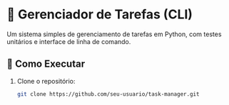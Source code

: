 # 📌 Gerenciador de Tarefas (CLI)

Um sistema simples de gerenciamento de tarefas em Python, com testes unitários e interface de linha de comando.

## 🚀 Como Executar

1. Clone o repositório:
   ```bash
   git clone https://github.com/seu-usuario/task-manager.git
